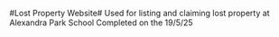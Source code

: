 #Lost Property Website#
Used for listing and claiming lost property at Alexandra Park School
Completed on the 19/5/25
